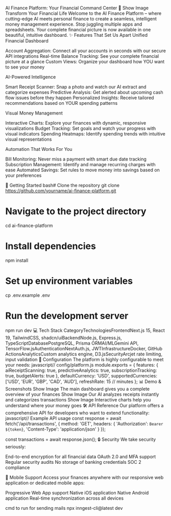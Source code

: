 AI Finance Platform: Your Financial Command Center 🚀
Show Image
Transform Your Financial Life
Welcome to the AI Finance Platform – where cutting-edge AI meets personal finance to create a seamless, intelligent money management experience. Stop juggling multiple apps and spreadsheets. Your complete financial picture is now available in one beautiful, intuitive dashboard.
✨ Features That Set Us Apart
Unified Financial Dashboard

Account Aggregation: Connect all your accounts in seconds with our secure API integrations
Real-time Balance Tracking: See your complete financial picture at a glance
Custom Views: Organize your dashboard how YOU want to see your money

AI-Powered Intelligence

Smart Receipt Scanner: Snap a photo and watch our AI extract and categorize expenses
Predictive Analysis: Get alerted about upcoming cash flow issues before they happen
Personalized Insights: Receive tailored recommendations based on YOUR spending patterns

Visual Money Management

Interactive Charts: Explore your finances with dynamic, responsive visualizations
Budget Tracking: Set goals and watch your progress with visual indicators
Spending Heatmaps: Identify spending trends with intuitive visual representations

Automation That Works For You

Bill Monitoring: Never miss a payment with smart due date tracking
Subscription Management: Identify and manage recurring charges with ease
Automated Savings: Set rules to move money into savings based on your preferences

🚀 Getting Started
bash# Clone the repository
git clone https://github.com/yourname/ai-finance-platform.git

# Navigate to the project directory
cd ai-finance-platform

# Install dependencies
npm install

# Set up environment variables
cp .env.example .env

# Run the development server
npm run dev
💻 Tech Stack
CategoryTechnologiesFrontendNext.js 15, React 19, TailwindCSS, shadcn/uiBackendNode.js, Express.js, TypeScriptDatabasePostgreSQL, Prisma ORMAI/MLGemini API, TensorFlow.jsAuthenticationNextAuth.js, JWTInfrastructureDocker, GitHub ActionsAnalyticsCustom analytics engine, D3.jsSecurityArcjet rate limiting, input validation
🔧 Configuration
The platform is highly configurable to meet your needs:
javascript// config/platform.js
module.exports = {
  features: {
    aiReceiptScanning: true,
    predictiveAnalytics: true,
    subscriptionTracking: true,
    budgetAlerts: true
  },
  defaultCurrency: 'USD',
  supportedCurrencies: ['USD', 'EUR', 'GBP', 'CAD', 'AUD'],
  refreshRate: 15 // minutes
};
📊 Demo & Screenshots
Show Image
The main dashboard gives you a complete overview of your finances
Show Image
Our AI analyzes receipts instantly and categorizes transactions
Show Image
Interactive charts help you understand where your money goes
🛠️ API Reference
Our platform offers a comprehensive API for developers who want to extend functionality:
javascript// Example API usage
const response = await fetch('/api/transactions', {
  method: 'GET',
  headers: {
    'Authorization': `Bearer ${token}`,
    'Content-Type': 'application/json'
  }
});

const transactions = await response.json();
🔒 Security
We take security seriously:

End-to-end encryption for all financial data
OAuth 2.0 and MFA support
Regular security audits
No storage of banking credentials
SOC 2 compliance

📱 Mobile Support
Access your finances anywhere with our responsive web application or dedicated mobile apps:

Progressive Web App support
Native iOS application
Native Android application
Real-time synchronization across all devices


cmd to run for sending mails
npx inngest-cli@latest dev  
